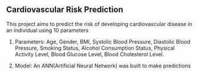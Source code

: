 ## Cardiovascular Risk Prediction

This project aims to predict the risk of developing cardiovascular disease in an individual using 10 parameters

1. Parameters: Age, Gender, BMI, Systolic Blood Pressure, Diastolic Blood Pressure, Smoking Status, Alcohol Consumption Status, Physical Activity Level, Blood Glucose Level, Blood Cholesterol Level.

2. Model: An ANN(Artificial Neural Network) was built to make predictions

